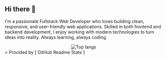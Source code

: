 ## Hi there 👋
I'm a passionate Fullstack Web Developer who loves building clean, responsive, and user-friendly web applications.
Skilled in both frontend and backend development, I enjoy working with modern technologies to turn ideas into reality.
Always learning, always coding.

<div align="center">
<img alt="Top langs" src="https://github-readme-stats.vercel.app/api/top-langs/?username=huhulacolle&layout=compact&theme=tokyonight"/>
</div>
> Provided by [`GitHub Readme Stats`]

[`GitHub Readme Stats`]: https://github.com/anuraghazra/github-readme-stats
